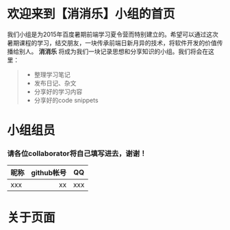 # 欢迎来到【消消乐】小组的首页

我们小组是为2015年百度暑期前端学习夏令营而特别建立的。希望可以通过这次暑期课程的学习，结交朋友，一块传承前端日新月异的技术，将软件开发的价值传播给别人。 **消消乐** 将成为我们一块记录思想和分享知识的小组。我们将会在这里：


> * 整理学习笔记
> * 发布日记、杂文
> * 分享好的学习内容
> * 分享好的code snippets

# 小组组员
### 请各位collaborator将自己填写进去，谢谢！

| 昵称        |  github帐号  |  QQ  |
| --------   | -----:  | :----:  |
| xxx        |    xx    |  xxx  |

# 关于页面



